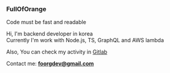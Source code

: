 ### FullOfOrange

Code must be fast and readable

Hi, I'm backend developer in korea  
Currently I'm work with Node.js, TS, GraphQL and AWS lambda

Also, You can check my activity in [Gitlab](https://gitlab.com/FullOfOrange)

<!-- 
My favorite tech stacks: 
<p align='left'>
<img height="30" src="https://github.com/WaylonWalker/WaylonWalker/blob/main/icon/twitter.png?raw=true">&nbsp;&nbsp;
</p>
-->

Contact me: **foorgdev@gmail.com**


